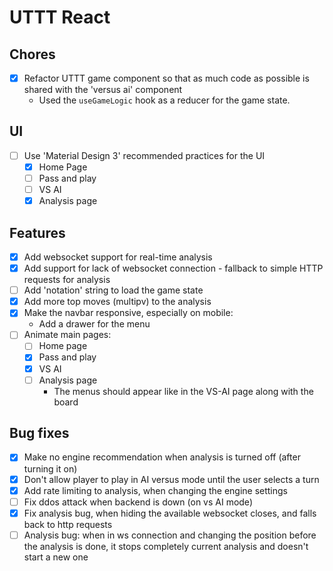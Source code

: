 # UTTT React

## Chores
- [x] Refactor UTTT game component so that as much code as possible is shared with the 'versus ai' component
  - Used the `useGameLogic` hook as a reducer for the game state.

## UI
- [ ] Use 'Material Design 3' recommended practices for the UI
  - [x] Home Page
  - [ ] Pass and play
  - [ ] VS AI
  - [x] Analysis page

## Features
- [x] Add websocket support for real-time analysis
- [x] Add support for lack of websocket connection - fallback to simple HTTP requests for analysis
- [ ] Add 'notation' string to load the game state
- [x] Add more top moves (multipv) to the analysis
- [x] Make the navbar responsive, especially on mobile:
  - Add a drawer for the menu
- [ ] Animate main pages:
  - [ ] Home page
  - [x] Pass and play
  - [x] VS AI
  - [ ] Analysis page
    - The menus should appear like in the VS-AI page along with the board

## Bug fixes
- [x] Make no engine recommendation when analysis is turned off (after turning it on)
- [x] Don't allow player to play in AI versus mode until the user selects a turn
- [x] Add rate limiting to analysis, when changing the engine settings
- [ ] Fix ddos attack when backend is down (on vs AI mode)
- [x] Fix analysis bug, when hiding the available websocket closes, and falls back to http requests
- [ ] Analysis bug: when in ws connection and changing the position before the analysis is done, it stops completely current analysis and doesn't start a new one
